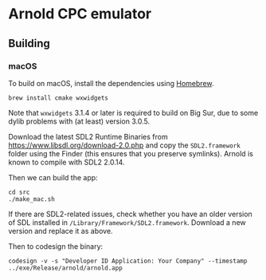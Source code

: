 # Arnold CPC emulator

## Building

### macOS

To build on macOS, install the dependencies using [Homebrew](https://brew.sh).

```shell
brew install cmake wxwidgets
```

Note that `wxwidgets` 3.1.4 or later is required to build on Big Sur, due to some dylib
problems with (at least) version 3.0.5.

Download the latest SDL2 Runtime Binaries from https://www.libsdl.org/download-2.0.php
and copy the `SDL2.framework` folder using the Finder (this ensures that you preserve symlinks).
Arnold is known to compile with SDL2 2.0.14.

Then we can build the app:

```shell
cd src
./make_mac.sh
```

If there are SDL2-related issues, check whether you have an older version of SDL installed
in `/Library/Framework/SDL2.framework`. Download a new version and replace it as above.

Then to codesign the binary:

```shell
codesign -v -s "Developer ID Application: Your Company" --timestamp ../exe/Release/arnold/arnold.app
```
